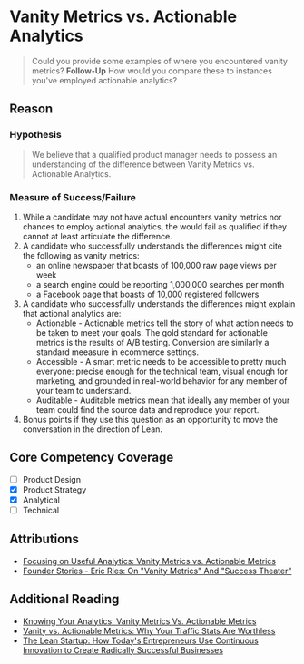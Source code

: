 # Vanity Metrics vs. Actionable Analytics
> Could you provide some examples of where you encountered vanity metrics? 
> **Follow-Up** How would you compare these to instances you've employed actionable analytics?

## Reason
### Hypothesis
> We believe that a qualified product manager needs to possess an understanding of the difference 
> between Vanity Metrics vs. Actionable Analytics.

### Measure of Success/Failure 
1. While a candidate may not have actual encounters vanity metrics nor chances to employ actional analytics, the would fail as qualified if they cannot at least articulate the difference.
2. A candidate who successfully understands the differences might cite the following as vanity metrics:
   * an online newspaper that boasts of 100,000 raw page views per week
   * a search engine could be reporting 1,000,000 searches per month
   * a Facebook page that boasts of 10,000 registered followers
3. A candidate who successfully understands the differences might explain that actional analytics are:
   * Actionable - Actionable metrics tell the story of what action needs to be taken to meet your goals. The gold standard for actionable metrics is the results of A/B testing. Conversion are similarly a standard meeasure in ecommerce settings.
   * Accessible - A smart metric needs to be accessible to pretty much everyone: precise enough for the technical team, visual enough for marketing, and grounded in real-world behavior for any member of your team to understand.
   * Auditable - Auditable metrics mean that ideally any member of your team could find the source data and reproduce your report. 
4. Bonus points if they use this question as an opportunity to move the conversation in the direction of Lean.

## Core Competency Coverage
- [ ] Product Design
- [x] Product Strategy
- [x] Analytical
- [ ] Technical

## Attributions
* [Focusing on Useful Analytics: Vanity Metrics vs. Actionable Metrics](https://litmus.com/blog/focusing-on-useful-analytics-vanity-metrics-vs-actionable-metrics)
* [Founder Stories - Eric Ries: On "Vanity Metrics" And "Success Theater"](https://techcrunch.com/2011/09/24/founder-stories-eric-ries-vanity-metrics/)
## Additional Reading
* [Knowing Your Analytics: Vanity Metrics Vs. Actionable Metrics](https://blog.getresponse.com/knowing-analytics-vanity-metrics-vs-actionable-metrics.html)
* [Vanity vs. Actionable Metrics: Why Your Traffic Stats Are Worthless](https://www.linkedin.com/pulse/vanity-vs-actionable-metrics-why-your-traffic-stats-worthless-patel)
* [The Lean Startup: How Today's Entrepreneurs Use Continuous Innovation to Create Radically Successful Businesses](http://bit.ly/the-lean-startup-book-link)
